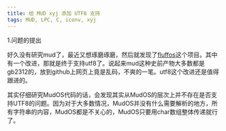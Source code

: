 ```yaml
---
title: 给 MUD xyj 添加 UTF8 支持
tags: MUD, LPC, C, iconv, xyj
---
```

1.问题的提出

好久没有研究mud了，最近又想琢磨琢磨，然后就发现了[fluffos](https://github.com/fluffos/fluffos)这个项目。其中有一个改进，那就是终于支持utf8了。说起来mud这种史前产物大多数都是gb2312的，放到github上网页上竟是乱码，不爽的一笔。utf8这个改进还是值得跟进的。

其实仔细研究MudOS代码的话，会发现其实从MudOS的层次上并不存在是否支持UTF8的问题。因为对于大多数情况，MudOS并没有什么需要解析的地方，所有字符串的内容，MudOS都是不关心的，MudOS只要用char数组整体传递就行了。

